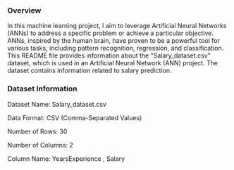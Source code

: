 

### Overview
In this machine learning project, I aim to leverage Artificial Neural Networks (ANNs) to address a specific problem or achieve a particular objective. ANNs, inspired by the human brain, have proven to be a powerful tool for various tasks, including pattern recognition, regression, and classification. 
This README file provides information about the "Salary_dataset.csv" dataset, which is used in an Artificial Neural Network (ANN) project. The dataset contains information related to salary prediction.

### Dataset Information
Dataset Name: Salary_dataset.csv

Data Format: CSV (Comma-Separated Values)

Number of Rows: 30

Number of Columns: 2

Column Name:
YearsExperience	,
Salary















